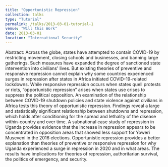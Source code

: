 ```yaml
---
title: "Opportunistic Repression"
collection: talks
type: "Tutorial"
permalink: /talks/2013-03-01-tutorial-1
venue: "Will this Work"
date: 2013-03-01
location: "International Security"
---
```




Abstract: Across the globe, states have attempted to contain COVID-19 by restricting movement, closing schools and businesses, and banning large gatherings. Such measures have expanded the degree of sanctioned state intervention into civilians' lives. But existing theories of preventive and responsive repression cannot explain why some countries experienced surges in repression after states in Africa initiated COVID-19-related lockdowns. While responsive repression occurs when states quell protests or riots, “opportunistic repression” arises when states use crises to suppress the political opposition. An examination of the relationship between COVID-19 shutdown policies and state violence against civilians in Africa tests this theory of opportunistic repression. Findings reveal a large and statistically significant relationship between shutdowns and repression, which holds after conditioning for the spread and lethality of the disease within-country and over time. A subnational case study of repression in Uganda provides evidence that the increase in repression appears to be concentrated in opposition areas that showed less support for Yoweri Museveni in the 2016 elections. Opportunistic repression provides a better explanation than theories of preventive or responsive repression for why Uganda experienced a surge in repression in 2020 and in what areas. The results have implications for theories of repression, authoritarian survival, the politics of emergency, and security.

